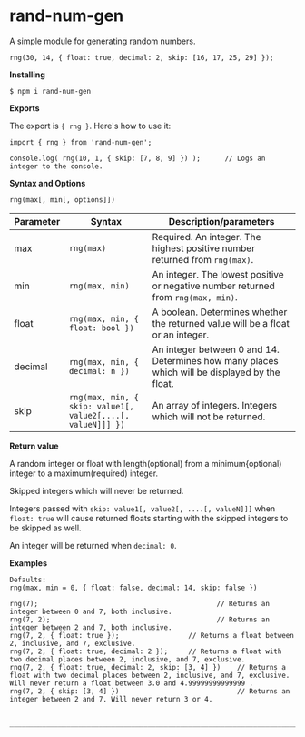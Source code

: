 # rand-num-gen

A simple module for generating random numbers.

```
rng(30, 14, { float: true, decimal: 2, skip: [16, 17, 25, 29] });
```

**Installing**

```
$ npm i rand-num-gen
```

**Exports**

The export is `{ rng }`. Here's how to use it:

```
import { rng } from 'rand-num-gen';

console.log( rng(10, 1, { skip: [7, 8, 9] }) );      // Logs an integer to the console.
```

**Syntax and Options**

```
rng(max[, min[, options]])
```

| Parameter  | Syntax                                                      | Description/parameters |
| ---------- | ----------------------------------------------------------- | ----------- |
| max        | `rng(max)`                                                  | Required. An integer. The highest positive number returned from `rng(max)`. |
| min        | `rng(max, min)`                                             | An integer. The lowest positive or negative number returned from `rng(max, min)`. |
| float      | `rng(max, min, { float: bool })`                            | A boolean. Determines whether the returned value will be a float or an integer. |
| decimal    | `rng(max, min, { decimal: n })`                             | An integer between 0 and 14. Determines how many places which will be displayed by the float. |
| skip       | `rng(max, min, { skip: value1[, value2[,...[, valueN]]] })` | An array of integers. Integers which will not be returned. |

**Return value**

A random integer or float with length(optional) from a minimum{optional) integer to a maximum(required) integer.

Skipped integers which will never be returned.

Integers passed with `skip: value1[, value2[, ....[, valueN]]]` when `float: true` will cause returned floats starting with the skipped integers to be skipped as well.

An integer will be returned when `decimal: 0`.

**Examples**

```
Defaults:
rng(max, min = 0, { float: false, decimal: 14, skip: false })

rng(7);                                            // Returns an integer between 0 and 7, both inclusive.
rng(7, 2);                                         // Returns an integer between 2 and 7, both inclusive.
rng(7, 2, { float: true });                 // Returns a float between 2, inclusive, and 7, exclusive.
rng(7, 2, { float: true, decimal: 2 });     // Returns a float with two decimal places between 2, inclusive, and 7, exclusive.
rng(7, 2, { float: true, decimal: 2, skip: [3, 4] })    // Returns a float with two decimal places between 2, inclusive, and 7, exclusive. Will never return a float between 3.0 and 4.99999999999999 .
rng(7, 2, { skip: [3, 4] })                             // Returns an integer between 2 and 7. Will never return 3 or 4.


________________________________________________________________________
